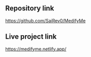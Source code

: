 ## Repository link

https://github.com/SaiRev0/MedifyMe

## Live project link

https://medifyme.netlify.app/

